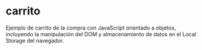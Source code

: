 # carrito
Ejemplo de carrito de la compra con JavaScript orientado a objetos, incluyendo la manipulación del DOM y almacenamiento de datos en el Local Storage del navegador.
